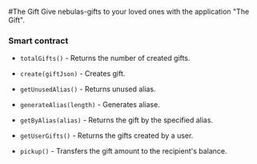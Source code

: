 #The Gift
Give nebulas-gifts to your loved ones with the application "The Gift".

### Smart contract

- `totalGifts()` - Returns the number of created gifts.

- `create(giftJson)` - Creates gift.

- `getUnusedAlias()` - Returns unused alias.

- `generateAlias(length)` - Generates aliase.

- `getByAlias(alias)` - Returns the gift by the specified alias.

- `getUserGifts()` - Returns the gifts created by a user.

- `pickup()` - Transfers the gift amount to the recipient's balance.
